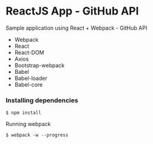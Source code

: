 # ReactJS App - GitHub API

Sample application using React + Webpack - GitHub API

- Webpack
- React
- React-DOM
- Axios
- Bootstrap-webpack
- Babel
- Babel-loader
- Babel-core

### Installing dependencies
```
$ npm install
```

Running webpack
```
$ webpack -w --progress
```
